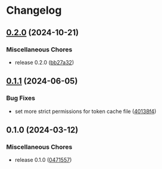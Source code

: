 # Changelog

## [0.2.0](https://github.com/vexxhost/keystoneauth-websso/compare/v0.1.1...v0.2.0) (2024-10-21)


### Miscellaneous Chores

* release 0.2.0 ([bb27a32](https://github.com/vexxhost/keystoneauth-websso/commit/bb27a32bda061a7477ad85290325a01f5fcd32ad))

## [0.1.1](https://github.com/vexxhost/keystoneauth-websso/compare/v0.1.0...v0.1.1) (2024-06-05)


### Bug Fixes

* set more strict permissions for token cache file ([40138f4](https://github.com/vexxhost/keystoneauth-websso/commit/40138f4a9fab14e3cbac90237b8d71723ee10e05))

## 0.1.0 (2024-03-12)


### Miscellaneous Chores

* release 0.1.0 ([0471557](https://github.com/vexxhost/keystoneauth-websso/commit/04715575e4009d9b4f5b6468f5007c50eedde783))
